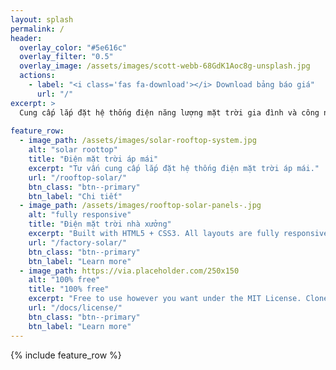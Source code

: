 ```yaml
---
layout: splash
permalink: /
header:
  overlay_color: "#5e616c"
  overlay_filter: "0.5"
  overlay_image: /assets/images/scott-webb-68GdK1Aoc8g-unsplash.jpg
  actions:
    - label: "<i class='fas fa-download'></i> Download bảng báo giá"
      url: "/"
excerpt: >
  Cung cấp lắp đặt hệ thống điện năng lượng mặt trời gia đình và công nghiệp.<br />
  
feature_row:
  - image_path: /assets/images/solar-rooftop-system.jpg
    alt: "solar roottop"
    title: "Điện mặt trời áp mái"
    excerpt: "Tư vấn cung cấp lắp đặt hệ thống điện mặt trời áp mái."
    url: "/rooftop-solar/"
    btn_class: "btn--primary"
    btn_label: "Chi tiết"
  - image_path: /assets/images/rooftop-solar-panels-.jpg
    alt: "fully responsive"
    title: "Điện mặt trời nhà xưởng"
    excerpt: "Built with HTML5 + CSS3. All layouts are fully responsive with helpers to augment your content."
    url: "/factory-solar/"
    btn_class: "btn--primary"
    btn_label: "Learn more"
  - image_path: https://via.placeholder.com/250x150
    alt: "100% free"
    title: "100% free"
    excerpt: "Free to use however you want under the MIT License. Clone it, fork it, customize it... whatever!"
    url: "/docs/license/"
    btn_class: "btn--primary"
    btn_label: "Learn more"      
---
```


{% include feature_row %}
